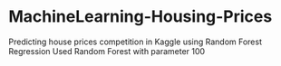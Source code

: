 # MachineLearning-Housing-Prices
Predicting house prices competition in Kaggle using Random Forest Regression
Used Random Forest with parameter 100
